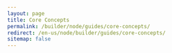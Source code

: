 ```yaml
---
layout: page
title: Core Concepts
permalink: /builder/node/guides/core-concepts/
redirect: /en-us/node/builder/guides/core-concepts/
sitemap: false
---
```


